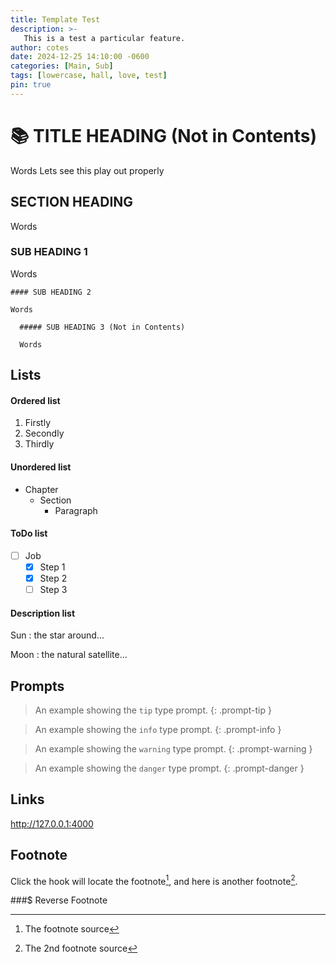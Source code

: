 ```yaml
---
title: Template Test
description: >-
   This is a test a particular feature.
author: cotes
date: 2024-12-25 14:10:00 -0600
categories: [Main, Sub]
tags: [lowercase, hall, love, test]
pin: true
---
```


# 📚 TITLE HEADING (Not in Contents)

Words Lets see this play out properly

## SECTION HEADING 

Words

  ### SUB HEADING 1

  Words

    #### SUB HEADING 2 

    Words

      ##### SUB HEADING 3 (Not in Contents)

      Words

## Lists

#### Ordered list

1. Firstly
2. Secondly
3. Thirdly

#### Unordered list

- Chapter
  - Section
    - Paragraph

#### ToDo list

- [ ] Job
  - [x] Step 1
  - [x] Step 2
  - [ ] Step 3

#### Description list

  Sun
  : the star around...

  Moon
  : the natural satellite...
  
## Prompts

> An example showing the `tip` type prompt.
{: .prompt-tip }

> An example showing the `info` type prompt.
{: .prompt-info }

> An example showing the `warning` type prompt.
{: .prompt-warning }

> An example showing the `danger` type prompt.
{: .prompt-danger }

## Links

<http://127.0.0.1:4000>

## Footnote

Click the hook will locate the footnote[^footnote], and here is another footnote[^fn-nth-2].


###$ Reverse Footnote

[^footnote]: The footnote source
[^fn-nth-2]: The 2nd footnote source